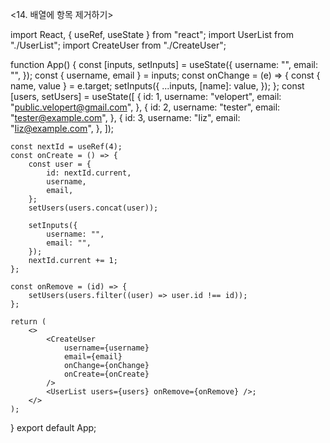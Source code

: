 <14. 배열에 항목 제거하기>

import React, { useRef, useState } from "react";
import UserList from "./UserList";
import CreateUser from "./CreateUser";

function App() {
const [inputs, setInputs] = useState({
username: "",
email: "",
});
const { username, email } = inputs;
const onChange = (e) => {
const { name, value } = e.target;
setInputs({
...inputs,
[name]: value,
});
};
const [users, setUsers] = useState([
{
id: 1,
username: "velopert",
email: "public.velopert@gmail.com",
},
{
id: 2,
username: "tester",
email: "tester@example.com",
},
{
id: 3,
username: "Iiz",
email: "Iiz@example.com",
},
]);

    const nextId = useRef(4);
    const onCreate = () => {
        const user = {
            id: nextId.current,
            username,
            email,
        };
        setUsers(users.concat(user));

        setInputs({
            username: "",
            email: "",
        });
        nextId.current += 1;
    };

    const onRemove = (id) => {
        setUsers(users.filter((user) => user.id !== id));
    };

    return (
        <>
            <CreateUser
                username={username}
                email={email}
                onChange={onChange}
                onCreate={onCreate}
            />
            <UserList users={users} onRemove={onRemove} />;
        </>
    );

}
export default App;
